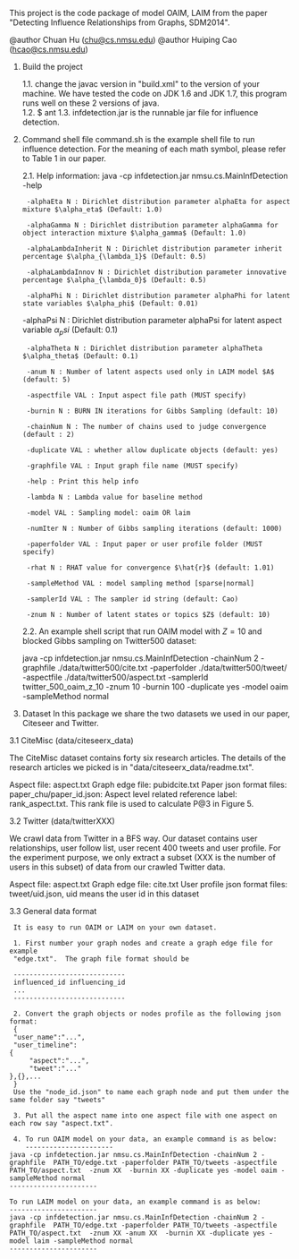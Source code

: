 This project is the code package of model OAIM, LAIM from the paper "Detecting
Influence Relationships from Graphs, SDM2014".  

@author Chuan Hu (chu@cs.nmsu.edu)
@author Huiping Cao (hcao@cs.nmsu.edu)

1.  Build the project

    1.1. change the javac version in "build.xml" to the version of your machine.
    We have tested the code on JDK 1.6 and JDK 1.7, this program runs well on
    these 2 versions of java.  
    1.2. $ ant
    1.3. infdetection.jar is the runnable jar file for influence detection.

2.  Command shell file
    command.sh is the example shell file to run influence detection.  For the meaning of each math symbol, please refer to Table 1 in our paper.

    2.1. Help information: java -cp infdetection.jar nmsu.cs.MainInfDetection -help

         -alphaEta N : Dirichlet distribution parameter alphaEta for aspect mixture $\alpha_eta$ (Default: 1.0)

         -alphaGamma N : Dirichlet distribution parameter alphaGamma for object interaction mixture $\alpha_gamma$ (Default: 1.0)

         -alphaLambdaInherit N : Dirichlet distribution parameter inherit percentage $\alpha_{\lambda_1}$ (Default: 0.5)

         -alphaLambdaInnov N : Dirichlet distribution parameter innovative percentage $\alpha_{\lambda_0}$ (Default: 0.5)

         -alphaPhi N : Dirichlet distribution parameter alphaPhi for latent state variables $\alpha_phi$ (Default: 0.01)
	 
	 -alphaPsi N : Dirichlet distribution parameter alphaPsi for latent aspect variable $\alpha_psi$ (Default: 0.1)

         -alphaTheta N : Dirichlet distribution parameter alphaTheta $\alpha_theta$ (Default: 0.1)

         -anum N : Number of latent aspects used only in LAIM model $A$ (default: 5)

         -aspectfile VAL : Input aspect file path (MUST specify)

         -burnin N : BURN IN iterations for Gibbs Sampling (default: 10)

         -chainNum N : The number of chains used to judge convergence (default : 2)

         -duplicate VAL : whether allow duplicate objects (default: yes)

         -graphfile VAL : Input graph file name (MUST specify)

         -help : Print this help info

         -lambda N : Lambda value for baseline method

         -model VAL : Sampling model: oaim OR laim

         -numIter N : Number of Gibbs sampling iterations (default: 1000)

         -paperfolder VAL : Input paper or user profile folder (MUST specify)

         -rhat N : RHAT value for convergence $\hat{r}$ (default: 1.01)

         -sampleMethod VAL : model sampling method [sparse|normal]

         -samplerId VAL : The sampler id string (default: Cao)

         -znum N : Number of latent states or topics $Z$ (default: 10)
    
    2.2. An example shell script that run OAIM model with $Z=10$ and blocked Gibbs sampling
    on Twitter500 dataset:

    java -cp infdetection.jar nmsu.cs.MainInfDetection -chainNum 2 -graphfile  ./data/twitter500/cite.txt -paperfolder ./data/twitter500/tweet/ -aspectfile ./data/twitter500/aspect.txt -samplerId twitter_500_oaim_z_10 -znum 10  -burnin 100 -duplicate yes -model oaim -sampleMethod normal

3. Dataset
   In this package we share the two datasets we used in our paper, Citeseer and Twitter.

3.1  CiteMisc (data/citeseerx_data)

   The CiteMisc dataset contains forty six research articles.  The details of
   the research articles we picked is in "data/citeseerx_data/readme.txt".

   Aspect file: aspect.txt
   Graph edge file: pubidcite.txt
   Paper json format files: paper_chu/paper_id.json: 
   Aspect level related reference label: rank_aspect.txt.  This rank file is used to calculate P@3 in Figure 5.
   
3.2  Twitter (data/twitterXXX)

   We crawl data from Twitter in a BFS way.  Our dataset contains user
   relationships, user follow list, user recent 400 tweets and user profile.
   For the experiment purpose, we only extract a subset (XXX is the number of users
   in this subset) of data from our crawled Twitter data.
   
   Aspect file: aspect.txt
   Graph edge file: cite.txt
   User profile json format files: tweet/uid.json, uid means the user id in this dataset
   
3.3  General data format

     It is easy to run OAIM or LAIM on your own dataset.

     1. First number your graph nodes and create a graph edge file for example
     "edge.txt".  The graph file format should be

     ----------------------------
     influenced_id influencing_id
     ...
     ----------------------------

     2. Convert the graph objects or nodes profile as the following json format:
     {
     "user_name":"...",
     "user_timeline":
	{
	     "aspect":"...",
	     "tweet":"..."
	},{},...
     }
     Use the "node_id.json" to name each graph node and put them under the same folder say "tweets"
     
     3. Put all the aspect name into one aspect file with one aspect on each row say "aspect.txt".
      
     4. To run OAIM model on your data, an example command is as below:
        ----------------------
	java -cp infdetection.jar nmsu.cs.MainInfDetection -chainNum 2 -graphfile  PATH_TO/edge.txt -paperfolder PATH_TO/tweets -aspectfile PATH_TO/aspect.txt  -znum XX  -burnin XX -duplicate yes -model oaim -sampleMethod normal
	----------------------

	To run LAIM model on your data, an example command is as below:
	----------------------
	java -cp infdetection.jar nmsu.cs.MainInfDetection -chainNum 2 -graphfile  PATH_TO/edge.txt -paperfolder PATH_TO/tweets -aspectfile PATH_TO/aspect.txt  -znum XX -anum XX  -burnin XX -duplicate yes -model laim -sampleMethod normal
	----------------------


   
